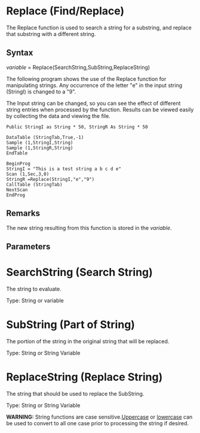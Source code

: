 # Replace (Find/Replace)

The Replace function is used to search a string for a substring, and replace that substring with a different string.

## Syntax

_variable_ = Replace(SearchString,SubString,ReplaceString)

The following program shows the use of the Replace function for manipulating strings. Any occurrence of the letter "e" in the input string (StringI) is changed to a "9".

The Input string can be changed, so you can see the effect of different string entries when processed by the function. Results can be viewed easily by collecting the data and viewing the file.

```
Public StringI as String * 50, StringR As String * 50

DataTable (StringTab,True,-1)
Sample (1,StringI,String)
Sample (1,StringR,String)
EndTable

BeginProg
StringI = "This is a test string a b c d e"
Scan (1,Sec,3,0)
StringR =Replace(StringI,"e","9")
CallTable (StringTab)
NextScan
EndProg
```

## Remarks

The new string resulting from this function is stored in the _variable_.

## Parameters

# SearchString (Search String)

The string to evaluate.

Type: String or variable

# SubString (Part of String)

The portion of the string in the original string that will be replaced.

Type: String or String Variable

# ReplaceString (Replace String)

The string that should be used to replace the SubString.

Type: String or String Variable

**WARNING:** String functions are case sensitive.[Uppercase](uppercase.md) or [lowercase](lowercase.md) can be used to convert to all one case prior to processing the string if desired.

